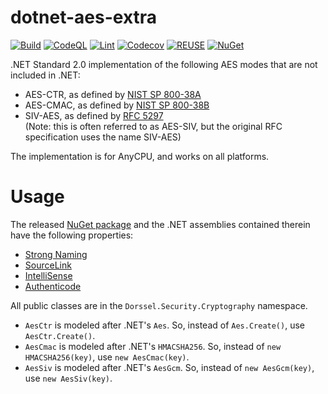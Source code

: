 <!--
SPDX-FileCopyrightText: 2022 Frans van Dorsselaer

SPDX-License-Identifier: MIT
-->

# dotnet-aes-extra

[![Build](https://github.com/dorssel/dotnet-aes-extra/actions/workflows/dotnet.yml/badge.svg?branch=master)](https://github.com/dorssel/dotnet-aes-extra/actions/workflows/dotnet.yml?query=branch%3Amaster)
[![CodeQL](https://github.com/dorssel/dotnet-aes-extra/actions/workflows/codeql.yml/badge.svg?branch=master)](https://github.com/dorssel/dotnet-aes-extra/actions/workflows/codeql.yml?query=branch%3Amaster)
[![Lint](https://github.com/dorssel/dotnet-aes-extra/actions/workflows/lint.yml/badge.svg?branch=master)](https://github.com/dorssel/dotnet-aes-extra/actions/workflows/lint.yml?query=branch%3Amaster)
[![Codecov](https://codecov.io/gh/dorssel/dotnet-aes-extra/branch/master/graph/badge.svg?token=zsbTiXoisQ)](https://codecov.io/gh/dorssel/dotnet-aes-extra)
[![REUSE](https://api.reuse.software/badge/github.com/dorssel/dotnet-aes-extra)](https://api.reuse.software/info/github.com/dorssel/dotnet-aes-extra)
[![NuGet](https://img.shields.io/nuget/v/Dorssel.Security.Cryptography.AesExtra?logo=nuget)](https://www.nuget.org/packages/Dorssel.Security.Cryptography.AesExtra)

.NET Standard 2.0 implementation of the following AES modes that are not included in .NET:

- AES-CTR, as defined by [NIST SP 800-38A](https://csrc.nist.gov/publications/detail/sp/800-38a/final)
- AES-CMAC, as defined by [NIST SP 800-38B](https://csrc.nist.gov/publications/detail/sp/800-38b/final)
- SIV-AES, as defined by [RFC 5297](https://datatracker.ietf.org/doc/html/rfc5297) \
  (Note: this is often referred to as AES-SIV, but the original RFC specification uses the name SIV-AES)

The implementation is for AnyCPU, and works on all platforms.

# Usage

The released [NuGet package](https://www.nuget.org/packages/Dorssel.Security.Cryptography.AesExtra)
and the .NET assemblies contained therein have the following properties:

- [Strong Naming](https://learn.microsoft.com/en-us/dotnet/standard/library-guidance/strong-naming)
- [SourceLink](https://learn.microsoft.com/en-us/dotnet/standard/library-guidance/sourcelink)
- [IntelliSense](https://learn.microsoft.com/en-us/visualstudio/ide/using-intellisense)
- [Authenticode](https://learn.microsoft.com/en-us/windows/win32/seccrypto/time-stamping-authenticode-signatures#a-brief-introduction-to-authenticode)

All public classes are in the `Dorssel.Security.Cryptography` namespace.

- `AesCtr` is modeled after .NET's `Aes`. So, instead of `Aes.Create()`, use `AesCtr.Create()`.
- `AesCmac` is modeled after .NET's `HMACSHA256`. So, instead of `new HMACSHA256(key)`, use `new AesCmac(key)`.
- `AesSiv` is modeled after .NET's `AesGcm`. So, instead of `new AesGcm(key)`, use `new AesSiv(key)`.
